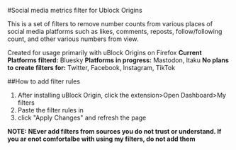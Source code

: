 #Social media metrics filter for Ublock Origins

This is a set of filters to remove number counts from 
various places of social media platforms such as likes, comments, reposts, follow/following count,
and other various numbers from view.

Created for usage primarily with uBlock Origins on Firefox
**Current Platforms filterd:** Bluesky
**Platforms in progress:** Mastodon, Itaku
**No plans to create filters for:** Twitter, Facebook, Instagram, TikTok

##How to add filter rules

1. After installing uBlock Origin, click the extension>Open Dashboard>My filters
2. Paste the filter rules in
3. click "Apply Changes" and refresh the page

**NOTE: NEver add filters from sources you do not trust or understand. If you ar enot comfortalbe with using my filters, do not add them**
